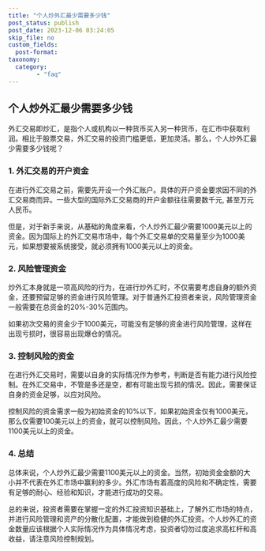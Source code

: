 ```yaml
---
title: "个人炒外汇最少需要多少钱"
post_status: publish
post_date: 2023-12-06 03:24:05
skip_file: no
custom_fields: 
  post-format: 
taxonomy:
  category:
        - "faq"
---
```


## 个人炒外汇最少需要多少钱

外汇交易即炒汇，是指个人或机构以一种货币买入另一种货币，在汇市中获取利润。相比于股票交易，外汇交易的投资门槛更低，更加灵活。那么，个人炒外汇最少需要多少钱呢？

### 1. 外汇交易的开户资金

在进行外汇交易之前，需要先开设一个外汇账户。具体的开户资金要求因不同的外汇交易商而异。一些大型的国际外汇交易商的开户金额往往需要数千元, 甚至万元人民币。

但是，对于新手来说，从基础的角度来看，个人炒外汇最少需要1000美元以上的资金。因为国际上的外汇交易市场中，每个外汇交易单的交易量至少为1000美元，如果想要被系统接受，就必须拥有1000美元以上的资金。

### 2. 风险管理资金

炒外汇本身就是一项高风险的行为，在进行炒外汇时，不仅需要考虑自身的额外资金，还要预留足够的资金进行风险管理。对于普通外汇投资者来说，风险管理资金一般需要在总资金的20%-30%范围内。

如果初次交易的资金少于1000美元，可能没有足够的资金进行风险管理，这样在出现亏损时，很容易出现爆仓的情况。

### 3. 控制风险的资金

在进行外汇交易时，需要以自身的实际情况作为参考，判断是否有能力进行风险控制。在外汇交易中，不管是多还是空，都有可能出现亏损的情况。因此，需要保证自身的资金足够，以应对风险。

控制风险的资金需求一般为初始资金的10%以下，如果初始资金仅有1000美元，那么仅需要100美元以上的资金，就可以控制风险。因此，个人炒外汇最少需要1100美元以上的资金。

### 4. 总结

总体来说，个人炒外汇最少需要1100美元以上的资金。当然，初始资金金额的大小并不代表在外汇市场中赢利的多少。外汇市场有着高度的风险和不确定性，需要有足够的耐心、经验和知识，才能进行成功的交易。

总的来说，投资者需要在掌握一定的外汇投资知识基础上，了解外汇市场的特点，并进行风险管理和资产的分散化配置，才能做到稳健的外汇投资。个人炒外汇的资金数量应该根据个人实际情况作为具体情况考虑，投资者切勿过度追求高杠杆和高收益，请注意风险控制规划。
